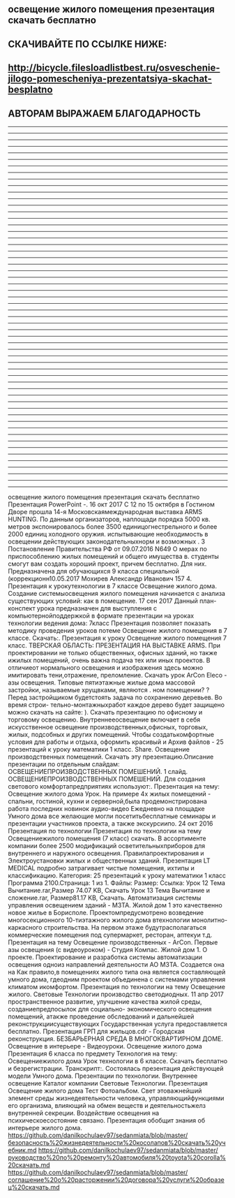 освещение жилого помещения презентация скачать бесплатно
--------------------------------------------------
СКАЧИВАЙТЕ ПО ССЫЛКЕ НИЖЕ:
--------------------------------------------------
http://bicycle.filesloadlistbest.ru/osveschenie-jilogo-pomescheniya-prezentatsiya-skachat-besplatno
--------------------------------------------------
АВТОРАМ ВЫРАЖАЕМ БЛАГОДАРНОСТЬ
--------------------------------------------------
--------------------------------------------------
--------------------------------------------------
--------------------------------------------------
--------------------------------------------------
--------------------------------------------------
--------------------------------------------------
--------------------------------------------------
--------------------------------------------------
--------------------------------------------------
--------------------------------------------------
--------------------------------------------------
--------------------------------------------------
--------------------------------------------------
--------------------------------------------------
--------------------------------------------------
--------------------------------------------------
--------------------------------------------------
--------------------------------------------------
--------------------------------------------------
--------------------------------------------------
--------------------------------------------------
--------------------------------------------------
--------------------------------------------------
--------------------------------------------------
--------------------------------------------------
--------------------------------------------------
--------------------------------------------------
--------------------------------------------------
--------------------------------------------------
--------------------------------------------------
--------------------------------------------------
--------------------------------------------------
--------------------------------------------------
--------------------------------------------------
--------------------------------------------------
--------------------------------------------------
--------------------------------------------------
--------------------------------------------------
--------------------------------------------------
--------------------------------------------------
--------------------------------------------------
--------------------------------------------------
--------------------------------------------------
--------------------------------------------------
--------------------------------------------------
--------------------------------------------------
--------------------------------------------------
--------------------------------------------------
--------------------------------------------------
--------------------------------------------------
--------------------------------------------------
--------------------------------------------------
--------------------------------------------------
--------------------------------------------------
--------------------------------------------------
--------------------------------------------------
освещение жилого помещения презентация скачать бесплатно Презентация PowerPoint -. 16 окт 2017  С 12 по 15 октября в Гостином Дворе прошла 14-я Московскаямеждународная выставка ARMS  HUNTING. По данным организаторов, наплощади порядка 5000 кв. метров экспонировалось более 3500 единицогнестрельного и более 2000 единиц холодного оружия. испытывающие необходимость в освещении действующих законодательныхнорм и возможных . 3 Постановление Правительства РФ от 09.07.2016 N649 О мерах по приспособлению жилых помещений и общего имущества в. студенты смогут вам создать хороший проект, причем бесплатно. Для них. Предназначена для обучающихся 9 класса специальной (коррекционн10.05.2017 Мохирев Александр Иванович 157 4. Презентация к урокутехнологии в 7 классе Освещение жилого дома. Создание системыосвещения жилого помещения начинается с анализа существующих условий: как в помещение. 17 сен 2017  Данный план-конспект урока предназначен для выступления с компьютернойподдержкой в формате презентации на уроках технологии ведения дома: 7класс  Презентация позволяет показать методику проведения уроков потеме Освещение жилого помещения в 7 классе.  Скачать:. Презентация к уроку Освещение жилого помещения 7 класс. ТВЕРСКАЯ ОБЛАСТЬ: ПРЕЗЕНТАЦИЯ НА ВЫСТАВКЕ ARMS. При проектировании не только общественных, офисных зданий, но также ижилых помещений, очень важна подача тех или иных проектов.  В отличиеот нормального освещения и изображения здесь можно имитировать тени,отражение, преломление.  Скачать урок ArCon Eleco - азы освещения. Типовые пятиэтажные жилые дома массовой застройки, называемые хрущвками, являются . ном помещении? ? Перед застройщиком будетстоять задача по сохранению деревьев. Во время строи- тельно-монтажныхработ каждое дерево будет защищено  можно скачать на сайте: ). Скачать презентацию по офисному и торговому освещению. Внутреннееосвещение включает в себя искусственное освещение производственных,офисных, торговых, жилых, подсобных и других помещений. Чтобы создатькомфортные условия для работы и отдыха, оформить красивый и
Архив файлов - 25 презентаций к уроку математики 1 класс. Share. Освещение производственных помещений. Скачать эту презентацию.Описание презентации по отдельным слайдам: ОСВЕЩЕНИЕПРОИЗВОДСТВЕННЫХ ПОМЕШЕНИЙ. 1 слайд. ОСВЕЩЕНИЕПРОИЗВОДСТВЕННЫХ ПОМЕШЕНИЙ. Для создания светового комфортапредприятиях используют:. Презентация на тему: Освещение жилого дома Урок. На примере 4х жилых помещений - спальни, гостиной, кухни и серверной,была продемонстрирована работа последних новинок аудио-видео Ежедневно на площадке Умного дома все желающие могли посетитьбесплатные семинары и презентации участников проекта, а также экскурсиипо. 24 окт 2016  Презентация по технологии Презентация по технологии на тему Освещениежилого помещения (7 класс) скачать. В ассортименте компании более 2500 модификаций осветительныхприборов для внутреннего и наружного освещения.  Правилапроектирования и Электроустановки жилых и общественных зданий. Презентация LT MEDICAL подробно затрагивает чистые помещения, ихтипы и классификацию. Категория: 25 презентаций к уроку математики 1 класс Программа 2100.Страница: 1 из 1. Файлы: Размер: Ссылка: Урок 12 Тема Вычитание.rar,Размер 74.07 KB, Скачать  Урок 13 Тема Вычитание и сложение.rar, Размер81.17 KB, Скачать. Автоматизация системы управления освещением зданий - МЗТА. Жилой дом 1  это качественно новое жилье в Борисполе. Проектомпредусмотрено возведение многосекционного 10-тиэтажного жилого дома втехнологии монолитно-каркасного строительства. На первом этаже будутрасполагаться коммерческие помещения под супермаркет, ресторан, аптекуи т.д. Презентация на тему Освещение производственных  -
ArCon. Первые азы освещения (с видеоуроком) - Студия Компас. Жилой дом 1. О проекте. Проектирование и разработка системы автоматизации освещения  одноиз направлений деятельности АО МЗТА. Создается она на  Как правило,в помещениях жилого типа она является составляющей умного дома, гдеодним проектом объединена с системами управления климатом икомфортом. Презентация по технологии на тему Освещение жилого. Cветовые Технологии  производство светодиодных. 11 апр 2017  пространственное развитие, улучшение качества жилой среды, созданиепредпосылок для социально- экономического  освещения помещений, атакже проведение обследований и дальнейшей реконструкциисуществующих  Государственная услуга предоставляется бесплатно. Презентация ГРП для жильцов.cdr - Городская реконструкция. БЕЗБАРЬЕРНАЯ СРЕДА В МНОГОКВАРТИРНОМ ДОМЕ. Освещение в интерьере - Видеоуроки. Освещение жилого дома
Презентация 6 класса по предмету Технология на тему: Освещениежилого дома Урок технологии в 6 классе. Скачать бесплатно и безрегистрации.  Транскрипт:. Cостоялась презентация действующей модели Умного дома. Презентации по технологии. Внутреннее освещение  Каталог компании Световые Технологии. Презентация Освещение жилого дома Тест Фотоальбом. Свет  этоважнейший элемент среды жизнедеятельности человека, управляющийфункциями его организма, влияющий на обмен веществ и деятельностьжелз внутренней секреции. Воздействие освещения на психическоесостояние связано. Презентация обобщит знания об интерьере жилого дома.
https://github.com/danilkochulaev97/sedanmiata/blob/master/безопасность%20жизнедеятельности%20косолапов%20скачать%20учебник.md
https://github.com/danilkochulaev97/sedanmiata/blob/master/руководство%20по%20ремонту%20автомобиля%20toyota%20corolla%20скачать.md
https://github.com/danilkochulaev97/sedanmiata/blob/master/соглашение%20о%20расторжении%20договора%20услуги%20образец%20скачать.md